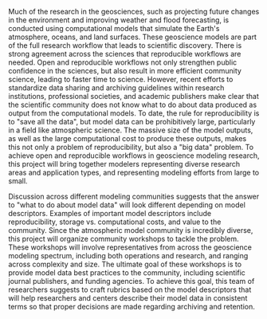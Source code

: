 

Much of the research in the geosciences, such as projecting future changes in the environment and improving weather and flood forecasting, is conducted using computational models that simulate the Earth's atmosphere, oceans, and land surfaces. These geoscience models are part of the full research workflow that leads to scientific discovery. There is strong agreement across the sciences that reproducible workflows are needed. Open and reproducible workflows not only strengthen public confidence in the sciences, but also result in more efficient community science, leading to faster time to science. However, recent efforts to standardize data sharing and archiving guidelines within research institutions, professional societies, and academic publishers make clear that the scientific community does not know what to do about data produced as output from the computational models. To date, the rule for reproducibility is to "save all the data", but model data can be prohibitively large, particularly in a field like atmospheric science. The massive size of the model outputs, as well as the large computational cost to produce these outputs, makes this not only a problem of reproducibility, but also a "big data" problem. To achieve open and reproducible workflows in geoscience modeling research, this project will bring together modelers representing diverse research areas and application types, and representing modeling efforts from large to small.

Discussion across different modeling communities suggests that the answer to "what to do about model data" will look different depending on model descriptors. Examples of important model descriptors include reproducibility, storage vs. computational costs, and value to the community. Since the atmospheric model community is incredibly diverse, this project will organize community workshops to tackle the problem. These workshops will involve representatives from across the geoscience modeling spectrum, including both operations and research, and ranging across complexity and size. The ultimate goal of these workshops is to provide model data best practices to the community, including scientific journal publishers, and funding agencies. To achieve this goal, this team of researchers suggests to craft rubrics based on the model descriptors that will help researchers and centers describe their model data in consistent terms so that proper decisions are made regarding archiving and retention.





